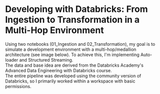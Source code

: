# Developing with Databricks: From Ingestion to Transformation in a Multi-Hop Environment

Using two notebooks (01_Ingestion and 02_Transformation), my goal is to simulate a development environment with a multi-hop/medallion architecture (see image below). To achieve this, I'm implementing Auto-loader and Structured Streaming.<br>
The data and base idea are derived from the Databricks Academy's Advanced Data Engineering with Databricks course.<br>
The entire pipeline was developed using the community version of Databricks, so I primarily worked within a workspace with basic permissions.<br>
